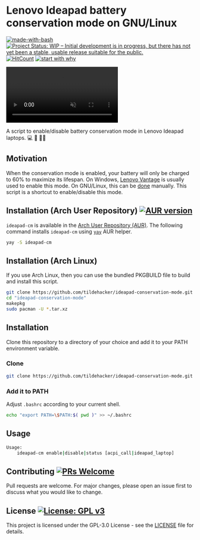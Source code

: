 # Lenovo Ideapad battery conservation mode on GNU/Linux
[![made-with-bash](https://img.shields.io/badge/Made%20with-Bash-1f425f.svg)](https://www.gnu.org/software/bash/)
[![Project Status: WIP – Initial development is in progress, but there has not yet been a stable, usable release suitable for the public.](https://www.repostatus.org/badges/latest/wip.svg)](https://www.repostatus.org/#wip)
[![HitCount](https://hits.dwyl.com/tildehacker/ideapad-conservation-mode.svg)](https://hits.dwyl.com/tildehacker/ideapad-conservation-mode)
[![start with why](https://img.shields.io/badge/start%20with-why%3F-brightgreen.svg)](https://tildehacker.com/lenovo-ideapad-battery-conservation-mode-gnu-linux)

<video autoplay loop muted playsinline>
	<source src="ideapad-cm-screencast.webm" type="video/webm">
	<source src="ideapad-cm-screencast.mp4" type="video/mp4">
</video>

A script to enable/disable battery conservation mode in Lenovo Ideapad laptops. :computer: :battery: :guardsman:

## Motivation

When the conservation mode is enabled, your battery will only be charged to 60%
to maximize its lifespan. On Windows, [Lenovo
Vantage](https://techtoday.lenovo.com/us/en/software/vantage) is usually used to
enable this mode. On GNU/Linux, this can be
[done](https://tildehacker.com/lenovo-ideapad-battery-conservation-mode-gnu-linux)
manually. This script is a shortcut to enable/disable this mode.

## Installation (Arch User Repository) [![AUR version](http://badge.kloud51.com/aur/v/ideapad-cm.svg)](https://aur.archlinux.org/packages/ideapad-cm)

`ideapad-cm` is available in the [Arch User Repository
(AUR)](https://aur.archlinux.org/packages/ideapad-cm). The following command
installs `ideapad-cm` using [`yay`](https://github.com/Jguer/yay) AUR helper.

```bash
yay -S ideapad-cm
```

## Installation (Arch Linux)

If you use Arch Linux, then you can use the bundled PKGBUILD file to build and
install this script.

```bash
git clone https://github.com/tildehacker/ideapad-conservation-mode.git
cd "ideapad-conservation-mode"
makepkg
sudo pacman -U *.tar.xz
```

## Installation
Clone this repository to a directory of your choice and add it to your PATH environment variable.

### Clone
```bash
git clone https://github.com/tildehacker/ideapad-conservation-mode.git
```

### Add it to PATH
Adjust `.bashrc` according to your current shell.
```bash
echo "export PATH=\$PATH:$( pwd )" >> ~/.bashrc
```

## Usage
```bash
Usage:
	ideapad-cm enable|disable|status [acpi_call|ideapad_laptop]
```

## Contributing [![PRs Welcome](https://img.shields.io/badge/PRs-welcome-brightgreen.svg)](https://makeapullrequest.com)
Pull requests are welcome. For major changes, please open an issue first to discuss what you would like to change.

## License [![License: GPL v3](https://img.shields.io/badge/License-GPLv3-blue.svg)](https://www.gnu.org/licenses/gpl-3.0)
This project is licensed under the GPL-3.0 License - see the [LICENSE](LICENSE)
file for details.
